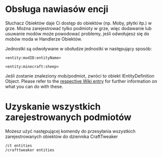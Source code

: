 # Obsługa nawiasów encji

Słuchacz Obiektów daje Ci dostęp do obiektów (np. Moby, płytki itp.) w grze. Można zarejestrować tylko podmioty w grze, więc dodawanie lub usuwanie modów może powodować problemy, jeśli odwołujesz się do mobów moda w Handlerze Obiektów.

Jednostki są odwoływane w obsłudze jednostki w następujący sposób:

```zenscript
<entity:modID:entityName>

<entity:minecraft:sheep>
```

Jeśli zostanie znaleziony mob/podmiot, zwróci to obiekt IEntityDefinition Object. Please refer to the [respective Wiki entry](/Vanilla/Entities/IEntityDefinition/) for further information on what you can do with these.

# Uzyskanie wszystkich zarejestrowanych podmiotów

Możesz użyć następującej komendy do przesyłania wszystkich zarejestrowanych obiektów do dziennika CraftTweaker

    /ct entities
    /crafttweaker entities